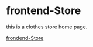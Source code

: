 # frontend-Store
this is a clothes store home page.

[frondend-Store]( https://omarchavez18.github.io/frontend-Store/)
